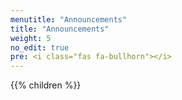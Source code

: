 ```yaml
---
menutitle: "Announcements"
title: "Announcements"
weight: 5
no_edit: true
pre: <i class="fas fa-bullhorn"></i>
---
```


{{% children  %}}

